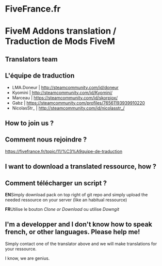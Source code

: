 # FiveFrance.fr
# FiveM Addons translation / Traduction de Mods FiveM

## Translators team
## L'équipe de traduction

* LMA.Doneur | http://steamcommunity.com/id/doneur
* Kyomini | http://steamcommunity.com/id/Kyomini/
* Marceau | https://steamcommunity.com/id/skorpiox/
* Gabz | https://steamcommunity.com/profiles/76561193939910220
* NicolasStr_ | http://steamcommunity.com/id/nicolasstr_/

## How to join us ?
## Comment nous rejoindre ?

https://fivefrance.fr/topic/11/%C3%A9quipe-de-traduction

## I want to download a translated ressource, how ?
## Comment télécharger un script ?

**EN**Simply download pack on top right of git repo and simply upload the needed ressource on your server (like an habitual ressource)

**FR**Utilise le bouton *Clone or Download* ou utilise *Downgit*

## I'm a developper and I don't know how to speak french, or other languages. Please help me!

Simply contact one of the translator above and we will make translations for your ressource.

I know, we are genius.
